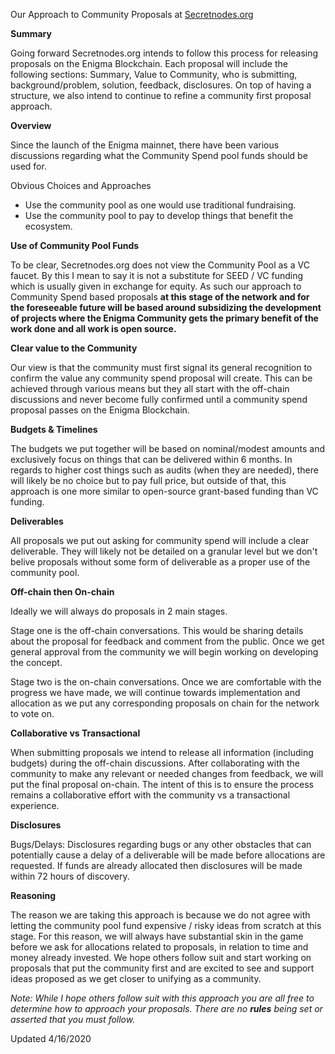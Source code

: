 Our Approach to Community Proposals at [Secretnodes.org ](https://secretnodes.org)

**Summary**

Going forward Secretnodes.org intends to follow this process for releasing proposals on the Enigma Blockchain. Each proposal will include the following sections: Summary, Value to Community, who is submitting, background/problem, solution, feedback, disclosures. On top of having a structure, we also intend to continue to refine a community first proposal approach.

**Overview**

Since the launch of the Enigma mainnet, there have been various discussions regarding what the Community Spend pool funds should be used for.

Obvious Choices and Approaches

* Use the community pool as one would use traditional fundraising.
* Use the community pool to pay to develop things that benefit the ecosystem.

**Use of Community Pool Funds**

To be clear, Secretnodes.org does not view the Community Pool as a VC faucet. By this I mean to say it is not a substitute for SEED / VC funding which is usually given in exchange for equity. As such our approach to Community Spend based proposals **at this stage of the network and for the foreseeable future will be based around subsidizing the development of projects where the Enigma Community gets the primary benefit of the work done and all work is open source.**

**Clear value to the Community**

Our view is that the community must first signal its general recognition to confirm the value any community spend proposal will create. This can be achieved through various means but they all start with the off-chain discussions and never become fully confirmed until a community spend proposal passes on the Enigma Blockchain.

**Budgets & Timelines**

The budgets we put together will be based on nominal/modest amounts and exclusively focus on things that can be delivered within 6 months. In regards to higher cost things such as audits (when they are needed), there will likely be no choice but to pay full price, but outside of that, this approach is one more similar to open-source grant-based funding than VC funding.

**Deliverables**

All proposals we put out asking for community spend will include a clear deliverable. They will likely not be detailed on a granular level but we don't belive proposals without some form of deliverable as a proper use of the community pool.

**Off-chain then On-chain**

Ideally we will always do proposals in 2 main stages.

Stage one is the off-chain conversations. This would be sharing details about the proposal for feedback and comment from the public. Once we get general approval from the community we will begin working on developing the concept.

Stage two is the on-chain conversations. Once we are comfortable with the progress we have made, we will continue towards implementation and allocation as we put any corresponding proposals on chain for the network to vote on.

**Collaborative vs Transactional**

When submitting proposals we intend to release all information (including budgets) during the off-chain discussions. After collaborating with the community to make any relevant or needed changes from feedback, we will put the final proposal on-chain. The intent of this is to ensure the process remains a collaborative effort with the community vs a transactional experience.

**Disclosures**

Bugs/Delays: Disclosures regarding bugs or any other obstacles that can potentially cause a delay of a deliverable will be made before allocations are requested. If funds are already allocated then disclosures will be made within 72 hours of discovery.

**Reasoning** 

The reason we are taking this approach is because we do not agree with letting the community pool fund expensive / risky ideas from scratch at this stage. For this reason, we will always have substantial skin in the game before we ask for allocations related to proposals, in relation to time and money already invested. We hope others follow suit and start working on proposals that put the community first and are excited to see and support ideas proposed as we get closer to unifying as a community.

*Note: While I hope others follow suit with this approach you are all free to determine how to approach your proposals. There are no **rules** being set or asserted that you must follow.*

Updated 4/16/2020